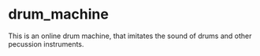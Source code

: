 drum_machine
============

This is an online drum machine, that imitates the sound of drums and other pecussion instruments.
